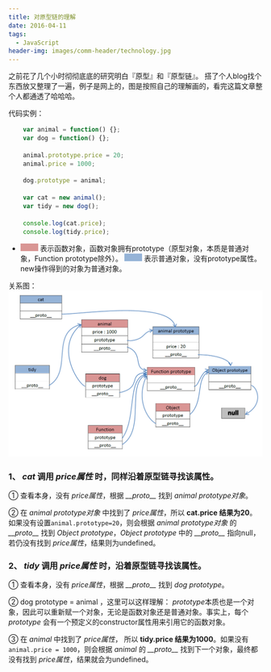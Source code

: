 ```yaml
---
title: 对原型链的理解
date: 2016-04-11
tags: 
  - JavaScript
header-img: images/comm-header/technology.jpg
---
```

之前花了几个小时彻彻底底的研究明白『原型』和『原型链』。
搭了个人blog找个东西放又整理了一遍，例子是网上的，图是按照自己的理解画的，看完这篇文章整个人都通透了哈哈哈。
<!-- more -->
代码实例：
```javascript
    var animal = function() {};
    var dog = function() {};

    animal.prototype.price = 20;
    animal.price = 1000;

    dog.prototype = animal;

    var cat = new animal();
    var tidy = new dog();

    console.log(cat.price);
    console.log(tidy.price);
```

* ![](prototype-chain/case-1.png) 表示函数对象，函数对象拥有prototype（原型对象，本质是普通对象，Function prototype除外）。
  ![](prototype-chain/case-2.png) 表示普通对象，没有prototype属性。new操作得到的对象为普通对象。

关系图：
![](prototype-chain/explain.png)

### 1、 *cat* 调用 *price属性* 时，同样沿着原型链寻找该属性。

① 查看本身，没有 *price属性*，根据 *\_\_proto\_\_* 找到 *animal prototype对象*。

② 在 *animal prototype对象* 中找到了 *price属性*，所以 **cat.price 结果为20**。如果没有设置`` animal.prototype=20 ``，则会根据 *animal prototype对象* 的 *\_\_proto\_\_* 找到 *Object prototype*，*Object prototype* 中的 *\_\_proto\_\_* 指向null，若仍没有找到 *price属性*，结果则为undefined。

### 2、 *tidy* 调用 *price属性* 时，沿着原型链寻找该属性。

① 查看本身，没有 *price属性*，根据 *\_\_proto\_\_* 找到 *dog prototype*。

② dog prototype = animal ，这里可以这样理解： *prototype*本质也是一个对象，因此可以重新赋一个对象，无论是函数对象还是普通对象。事实上，每个 *prototype* 会有一个预定义的constructor属性用来引用它的函数对象。

③ 在 *animal* 中找到了 *price属性*， 所以 **tidy.price 结果为1000**。如果没有`` animal.price = 1000 ``，则会根据 *animal* 的 *\_\_proto\_\_* 找到下一个对象，最终都没有找到 *price属性*，结果就会为undefined。
